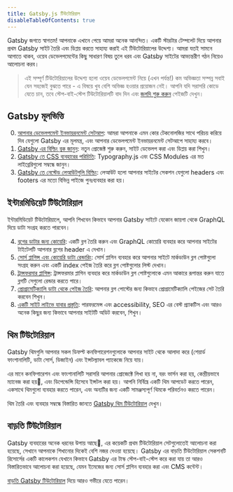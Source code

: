 ```yaml
---
title: Gatsby.js টিউটোরিয়াল
disableTableOfContents: true
---
```


Gatsby জগতে স্বাগতম! আপনাকে এখানে পেয়ে আমরা অনেক আনন্দিত। একটি স্টারটার টেম্পলেট দিয়ে আপনার প্রথম Gatsby সাইট তৈরি এবং ডিপ্লয় করতে সাহায্য করাই এই টিউটোরিয়ালের উদ্দেশ্য। আমরা যতই সামনে আগাতে থাকব, ওয়েব ডেভেলপমেন্টের কিছু সাধারণ বিষয় তুলে ধরব এবং Gatsby সাইটের আভ্যন্তরীণ গঠন নিয়েও আলোচনা করব।

> এই সম্পূর্ণ টিউটোরিয়ালের উদ্দেশ্য হলো ওয়েব ডেভেলপমেন্ট নিয়ে (এখন পর্যন্ত!) কম অভিজ্ঞতা সম্পন্ন সবাই যেন সহজেই বুঝতে পারে - এ বিষয়ে খুব বেশি অভিজ্ঞ হওয়ার প্রয়োজন নেই। আপনি যদি সরাসরি কোডে যেতে চান, তবে স্টেপ-বাই-স্টেপ টিউটোরিয়ালটি বাদ দিন এবং [জলদি শুরু করুন](/docs/quick-start/) পেইজটি দেখুন।

## Gatsby মূলভিত্তি

0. [আপনার ডেভেলপমেন্ট ইনভায়রনমেন্ট সেটআপ](/tutorial/part-zero/): আমরা আপনাকে এমন কোর টেকনোলজির সাথে পরিচয় করিয়ে দিব যেগুলো Gatsby এর মূলমন্ত্র, এবং আপনার ডেভেলপমেন্ট ইনভায়রনমেন্ট সেটআপে সাহায্য করবে।
1. [Gatsby এর বিল্ডিং ব্লক জানুন](/tutorial/part-one/): নতুন প্রোজেক্ট শুরু করুন, সাইট ডেভেলপ করা এবং ডিপ্লয় করা শিখুন।
1. [Gatsby তে CSS ব্যবহারের পরিচিতি](/tutorial/part-two/): Typography.js এবং CSS Modules এর মত লাইব্রেরিগুলো সম্বন্ধে জানুন।
1. [Gatsby তে নেস্টেড লেআউটগুলি বিল্ডিং](/tutorial/part-three/): লেআউট হলো আপনার সাইটের সেকশন যেগুলো headers এবং footers এর মতো বিভিন্ন পাইজে পুনঃব্যবহার করা হয়।

## ইন্টারমিডিয়েট টিউটোরিয়াল

ইন্টারমিডিয়েট টিউটোরিয়ালে, আপনি শিখবেন কিভাবে আপনার Gatsby সাইটে যেকোন জায়গা থেকে GraphQL দিয়ে ডাটা সংগ্রহ করতে পারবেন।

4.  [ব্লগের ডাটার জন্য কোয়েরি](/tutorial/part-four/): একটি ব্লগ তৈরি করুন এবং GraphQL কোয়েরি ব্যবহার করে আপনার সাইটের টাইটেলটি আপনার ব্লগের header এ দেখান।
5.  [সোর্স প্লাগিন্স এবং কোয়েরি ডাটা রেন্ডারিং](/tutorial/part-five/): সোর্স প্লাগিন ব্যবহার করে আপনার সাইটে মার্কডাউন ব্লগ পোষ্টগুলো সংগ্রহ করুন এবং একটি index পেইজ তৈরি করে ব্লগ পোষ্টগুলোর লিস্ট দেখান।
6.  [ট্রান্সফরমার প্লাগিন্স](/tutorial/part-six/): ট্রান্সফরমার প্লাগিন ব্যবহার করে মার্কডাউন ব্লগ পোষ্টগুলোকে এমন আকারে রূপান্তর করুন যাতে ব্লগটি সেগুলো রেন্ডার করতে পারে।
7.  [প্রোগ্রামেটিক্যালি ডাটা থেকে পেইজ তৈরি](/tutorial/part-seven/): আপনার ব্লগ পোস্টের জন্য কিভাবে প্রোগ্রামেটিক্যালি পেইজের সেট তৈরি করবেন শিখুন।
8.  [একটি সাইট লাইভে যাবার প্রস্তুতি](/tutorial/part-eight/): পারফরমেন্স এবং accessibility, SEO এর বেস্ট প্র্যাকটিস এবং আরও অনেক কিছুর জন্য কিভাবে আপনার সাইটটি অডিট করবেন, শিখুন।

## থিম টিউটোরিয়াল

Gatsby থিমগুলি আপনার সকল ডিফল্ট কনফিগারেশনগুলোকে আপনার সাইট থেকে আলাদা করে (শেয়ার্ড ফাংশানালিটি, ডাটা সোর্স, ডিজাইন) এবং ইন্সটল্যাবল প্যাকেজে নিয়ে যায়।

এর মানে কনফিগারেশন এবং ফাংশানালিটি সরাসরি আপনার প্রোজেক্টে লিখা হয় না, বরং ভার্সন করা হয়, কেন্দ্রীয়ভাবে ম্যানেজ করা হয়, এবং ডিপেন্ডেন্সি হিসেবে ইন্সটল করা হয়। আপনি নির্বিঘ্নে একটি থিম আপডেট করতে পারেন, একসাথে থিমগুলো ব্যবহার করতে পারেন, এবং অন্যটির জন্য একটি সামঞ্জস্যপূর্ণ থিমকে পরিবর্তনও করতে পারেন।

থিম তৈরি এবং ব্যবহার সম্বন্ধে বিস্তারিত জানতে [Gatsby থিম টিউটোরিয়াল](/tutorial/theme-tutorials/) দেখুন।

## বাড়তি টিউটোরিয়াল

Gatsby ব্যবহারের অনেক ধরনের উপায় আছে, এর কয়েকটি প্রথম টিউটোরিয়াল সেটগুলোতেই আলোচনা করা হয়েছে, সেখানে আপনাকে শিখানোর দিকেই বেশি নজর দেওয়া হয়েছে। Gatsby এর বাড়তি টিউটোরিয়াল সেকশনটি রিসোর্সের একটি কালেকশন যেখানে কিভাবে Gatsby এর টাস্ক স্টেপ-বাই-স্টেপ করে করা যায় তা  আরও বিস্তারিতভাবে আলোচনা করা হয়েছে, যেমন ইমেজের জন্য সোর্স প্লাগিন ব্যবহার করা এবং CMS কন্টেন্ট।

[বাড়তি Gatsby টিউটোরিয়াল](/tutorial/additional-tutorials/) দিয়ে আরও গভীরে যেতে পারেন।
